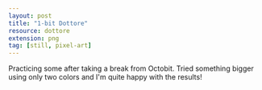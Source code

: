 ```yaml
---
layout: post
title: "1-bit Dottore"
resource: dottore
extension: png
tag: [still, pixel-art]
---
```


Practicing some after taking a break from Octobit. Tried something bigger using only two colors and I'm quite happy with the results!
